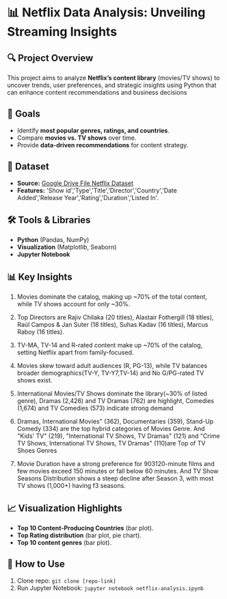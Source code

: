 # 📊 Netflix Data Analysis: Unveiling Streaming Insights  

## 🔍 Project Overview  
This project aims to analyze **Netflix’s content library** (movies/TV shows) to uncover trends, user preferences, and strategic insights  using Python that can enhance content recommendations and business decisions

## 🎯 Goals  
- Identify **most popular genres, ratings, and countries**.  
- Compare **movies vs. TV shows** over time.  
- Provide **data-driven recommendations** for content strategy.  

## 📂 Dataset  
- **Source:** [Google Drive File Netflix Dataset]((https://drive.google.com/file/d/1rV3yS1dQmQL0EuStVt0dt070Gez4ORGg/view?usp=drive_link))  
- **Features:** 'Show id','Type','Title','Director','Country','Date Added','Release Year','Rating','Duration','Listed In'.  

## 🛠️ Tools & Libraries  
- **Python** (Pandas, NumPy)  
- **Visualization** (Matplotlib, Seaborn)  
- **Jupyter Notebook**  

## 📊 Key Insights  

1. Movies dominate the catalog, making up ~70% of the total content, while TV shows 
account for only ~30%.

2. Top Directors are Rajiv Chilaka (20 titles), Alastair Fothergill (18 titles), Raúl Campos & 
Jan Suter (18 titles), Suhas Kadav (16 titles), Marcus Raboy (16 titles).

3. TV-MA, TV-14 and R-rated content make up ~70% of the catalog, setting Netflix apart 
from family-focused.

4. Movies skew toward adult audiences (R, PG-13), while TV balances broader 
demographics(TV-Y, TV-Y7,TV-14) and No G/PG-rated TV shows exist.

5. International Movies/TV Shows dominate the library(~30% of listed genre), Dramas 
(2,426) and TV Dramas (762) are highlight, Comedies (1,674) and TV Comedies (573) 
indicate strong demand

6. Dramas, International Movies" (362), Documentaries (359), Stand-Up Comedy (334) are 
the top hybrid categories of Movies Genre. And "Kids' TV" (219), "International TV 
Shows, TV Dramas" (121) and "Crime TV Shows, International TV Shows, TV Dramas" 
(110)are Top of TV Shoes Genres

7. Movie Duration have a strong preference for 903120-minute films and few movies 
exceed 150 minutes or fall below 60 minutes. And TV Show Seasons Distribution shows 
a steep decline after Season 3, with most TV shows (1,000+) having f3 seasons.   

## 📈 Visualization Highlights  
- **Top 10 Content-Producing Countries** (bar plot).  
- **Top Rating distribution** (bar plot, pie chart).  
- **Top 10 content genres** (bar plot).   

## 🚀 How to Use  
1. Clone repo: `git clone [repo-link]`  
2. Run Jupyter Notebook: `jupyter notebook netflix-analysis.ipynb`  
